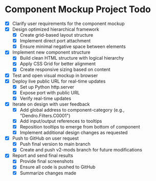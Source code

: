 # Component Mockup Project Todo

- [x] Clarify user requirements for the component mockup
- [x] Design optimized hierarchical framework
  - [x] Create grid-based layout structure
  - [x] Implement direct port attachment
  - [x] Ensure minimal negative space between elements
- [x] Implement new component structure
  - [x] Build clean HTML structure with logical hierarchy
  - [x] Apply CSS Grid for better alignment
  - [x] Create responsive sizing based on content
- [x] Test and open visual mockup in browser
- [x] Deploy live public URL for real-time updates
  - [x] Set up Python http.server
  - [x] Expose port with public URL
  - [x] Verify real-time updates
- [x] Iterate on design with user feedback
  - [x] Add global address to component-category (e.g., "Dendro.Filters.C0001")
  - [x] Add input/output references to tooltips
  - [x] Reposition tooltips to emerge from bottom of component
  - [x] Implement additional design changes as requested
- [x] Push to GitHub on user request
  - [x] Push final version to main branch
  - [x] Create and push v2-mods branch for future modifications
- [x] Report and send final results
  - [x] Provide final screenshots
  - [x] Ensure all code is pushed to GitHub
  - [x] Summarize changes made
